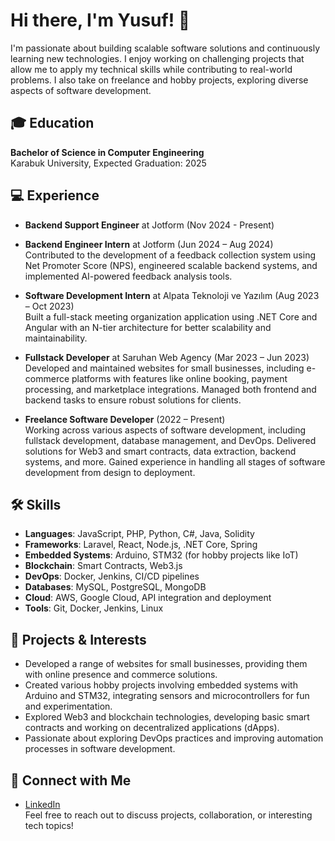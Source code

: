 # Hi there, I'm Yusuf! 👋

I'm passionate about building scalable software solutions and continuously learning new technologies. I enjoy working on challenging projects that allow me to apply my technical skills while contributing to real-world problems. I also take on freelance and hobby projects, exploring diverse aspects of software development.

## 🎓 Education
**Bachelor of Science in Computer Engineering**  
Karabuk University, Expected Graduation: 2025

## 💻 Experience
- **Backend Support Engineer** at Jotform (Nov 2024 - Present)
  
- **Backend Engineer Intern** at Jotform (Jun 2024 – Aug 2024)  
  Contributed to the development of a feedback collection system using Net Promoter Score (NPS), engineered scalable backend systems, and implemented AI-powered feedback analysis tools.
  
- **Software Development Intern** at Alpata Teknoloji ve Yazılım (Aug 2023 – Oct 2023)  
  Built a full-stack meeting organization application using .NET Core and Angular with an N-tier architecture for better scalability and maintainability.
  
- **Fullstack Developer** at Saruhan Web Agency (Mar 2023 – Jun 2023)  
  Developed and maintained websites for small businesses, including e-commerce platforms with features like online booking, payment processing, and marketplace integrations. Managed both frontend and backend tasks to ensure robust solutions for clients.
  
- **Freelance Software Developer** (2022 – Present)  
  Working across various aspects of software development, including fullstack development, database management, and DevOps. Delivered solutions for Web3 and smart contracts, data extraction, backend systems, and more. Gained experience in handling all stages of software development from design to deployment.

## 🛠️ Skills
- **Languages**: JavaScript, PHP, Python, C#, Java, Solidity
- **Frameworks**: Laravel, React, Node.js, .NET Core, Spring
- **Embedded Systems**: Arduino, STM32 (for hobby projects like IoT)
- **Blockchain**: Smart Contracts, Web3.js
- **DevOps**: Docker, Jenkins, CI/CD pipelines
- **Databases**: MySQL, PostgreSQL, MongoDB
- **Cloud**: AWS, Google Cloud, API integration and deployment
- **Tools**: Git, Docker, Jenkins, Linux

## 🔧 Projects & Interests
- Developed a range of websites for small businesses, providing them with online presence and commerce solutions.
- Created various hobby projects involving embedded systems with Arduino and STM32, integrating sensors and microcontrollers for fun and experimentation.
- Explored Web3 and blockchain technologies, developing basic smart contracts and working on decentralized applications (dApps).
- Passionate about exploring DevOps practices and improving automation processes in software development.

## 🤝 Connect with Me
- [LinkedIn](https://www.linkedin.com/in/yusufacarr)  
Feel free to reach out to discuss projects, collaboration, or interesting tech topics!

